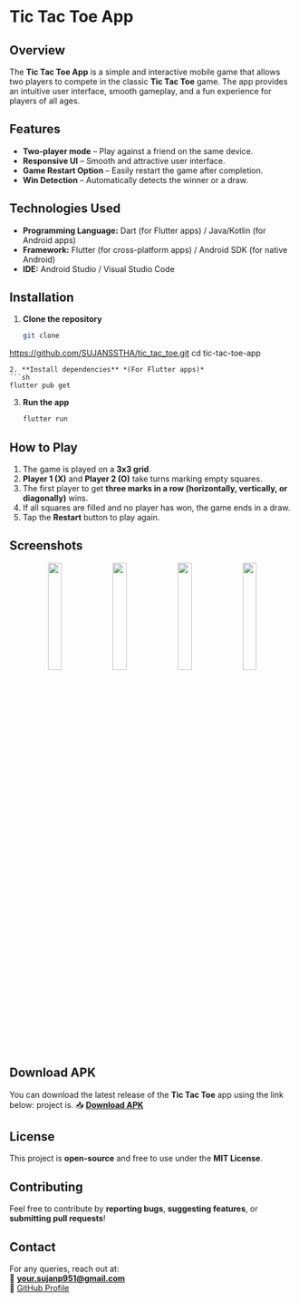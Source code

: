 
# Tic Tac Toe App  

## Overview  
The **Tic Tac Toe App** is a simple and interactive mobile game that allows two players to compete in the classic **Tic Tac Toe** game. The app provides an intuitive user interface, smooth gameplay, and a fun experience for players of all ages.  

## Features  
- **Two-player mode** – Play against a friend on the same device.  
- **Responsive UI** – Smooth and attractive user interface.  
- **Game Restart Option** – Easily restart the game after completion.  
- **Win Detection** – Automatically detects the winner or a draw.

## Technologies Used  
- **Programming Language:** Dart (for Flutter apps) / Java/Kotlin (for Android apps)  
- **Framework:** Flutter (for cross-platform apps) / Android SDK (for native Android)  
- **IDE:** Android Studio / Visual Studio Code  

## Installation  
1. **Clone the repository**  
   ```sh
   git clone 
https://github.com/SUJANSSTHA/tic_tac_toe.git
   cd tic-tac-toe-app
   ```  
2. **Install dependencies** *(For Flutter apps)*  
   ```sh
   flutter pub get  
   ```  
3. **Run the app**  
   ```sh
   flutter run  
   ```  

## How to Play  
1. The game is played on a **3x3 grid**.  
2. **Player 1 (X)** and **Player 2 (O)** take turns marking empty squares.  
3. The first player to get **three marks in a row (horizontally, vertically, or diagonally)** wins.  
4. If all squares are filled and no player has won, the game ends in a draw.  
5. Tap the **Restart** button to play again.  

## Screenshots  

<p align="center">
  <img src="https://github.com/user-attachments/assets/31e9e86e-6503-4ea6-a83a-51a3efbb16ff" width="22%">
  <img src="https://github.com/user-attachments/assets/54523f15-a6c7-48f6-9d42-804a26542c41" width="22%">
  <img src="https://github.com/user-attachments/assets/9188d7a2-5dd2-4441-9cce-fcc28a656af8" width="22%">
  <img src="https://github.com/user-attachments/assets/e2afa0b9-c22b-481b-9caf-f55dbf5c51f9" width="22%">
</p>

## Download APK  
You can download the latest release of the **Tic Tac Toe** app using the link below:  project is.
📥 **[Download APK](https://drive.google.com/file/d/1YfOh0IBtZ43R5N0EDFmnUodogSdCEQx4/view?usp=drive_link)**  



## License  
This project is **open-source** and free to use under the **MIT License**.  

## Contributing  
Feel free to contribute by **reporting bugs**, **suggesting features**, or **submitting pull requests**!  

## Contact  
For any queries, reach out at:  
📧 **your.sujanp951@gmail.com**  
🔗 [GitHub Profile](https://github.com/sujansstha) 
##
